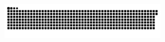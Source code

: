 <picture>
  <source media="(prefers-color-scheme: dark)" srcset="https://raw.githubusercontent.com/MarineHakobyan/MarineHakobyan/ce38088a966cdcfe305a7565611c98e33f092eb2/github-contribution-grid-snake-dark.svg" />
  <source media="(prefers-color-scheme: light)" srcset="https://raw.githubusercontent.com/MarineHakobyan/MarineHakobyan/ce38088a966cdcfe305a7565611c98e33f092eb2/github-contribution-grid-snake.svg" />
  <img alt="github-snake" src="https://raw.githubusercontent.com/MarineHakobyan/MarineHakobyan/ce38088a966cdcfe305a7565611c98e33f092eb2/github-contribution-grid-snake-dark.svg" />
</picture>
